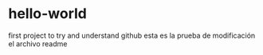 # hello-world
first project to try and understand github
esta es la prueba de modificación el archivo readme
